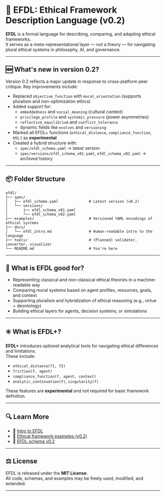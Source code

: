 # 🧭 EFDL: Ethical Framework Description Language (v0.2)

**EFDL** is a formal language for describing, comparing, and adapting ethical frameworks.  
It serves as a meta-representational layer — not a theory — for navigating plural ethical systems in philosophy, AI, and governance.

---

## 🆕 What's new in version 0.2?

Version 0.2 reflects a major update in response to cross-platform peer critique. Key improvements include:

- Replaced `objective_function` with `moral_orientation` (supports pluralism and non-optimization ethics)
- Added support for:
  - `embeddedness` and `social_meaning` (cultural context)
  - `privilege_profile` and `systemic_pressure` (power asymmetries)
  - `reflective_equilibrium` and `conflict_tolerance`
  - dynamic fields like `evolves` and `versioning`
- Marked all EFDL+ functions (`ethical_distance`, `compliance_function`, etc.) as **experimental**
- Created a hybrid structure with:
  - `spec/efdl_schema.yaml` → latest version
  - `spec/versions/efdl_schema_v01.yaml`, `efdl_schema_v02.yaml` → archived history

---

## 📦 Folder Structure

```
efdl/
├── spec/
│   ├── efdl_schema.yaml              # Latest version (v0.2)
│   └── versions/
│       ├── efdl_schema_v01.yaml
│       └── efdl_schema_v02.yaml
├── examples/                         # Versioned YAML encodings of ethical systems
├── docs/
│   └── efdl_intro.md                 # Human-readable intro to the language
├── tools/                            # (Planned) validator, converter, visualizer
└── README.md                         # You're here
```

---

## 📘 What is EFDL good for?

- Representing classical and non-classical ethical theories in a machine-readable way
- Comparing moral systems based on agent profiles, resources, goals, and context
- Supporting pluralism and hybridization of ethical reasoning (e.g., virtue + deontology)
- Building ethical layers for agents, decision systems, or simulations

---

## ✳️ What is EFDL+?

**EFDL+** introduces *optional* analytical tools for navigating ethical differences and limitations.  
These include:

- `ethical_distance(f1, f2)`
- `friction(f, agent)`
- `compliance_function(f, agent, context)`
- `analytic_continuation(f)`, `singularity(f)`

These features are **experimental** and not required for basic framework definition.

---

## 🔍 Learn More

- 🔗 [Intro to EFDL](./docs/efdl_intro.md)
- 📁 [Ethical framework examples (v0.2)](./examples/)
- 📜 [EFDL schema v0.2](./spec/efdl_schema.yaml)

---

## ⚖️ License

EFDL is released under the **MIT License**.  
All code, schemas, and examples may be freely used, modified, and extended.

---

